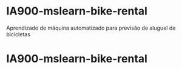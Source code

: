 # IA900-mslearn-bike-rental
Aprendizado de máquina automatizado para previsão de aluguel de bicicletas


# IA900-mslearn-bike-rental

